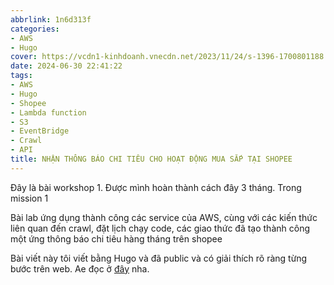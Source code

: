 ```yaml
---
abbrlink: 1n6d313f
categories:
- AWS
- Hugo
cover: https://vcdn1-kinhdoanh.vnecdn.net/2023/11/24/s-1396-1700801188.png?w=460&h=0&q=100&dpr=2&fit=crop&s=oyJgK-lJgurTXvxXKDxsNg
date: 2024-06-30 22:41:22
tags:
- AWS
- Hugo
- Shopee
- Lambda function 
- S3
- EventBridge
- Crawl
- API
title: NHẬN THÔNG BÁO CHI TIÊU CHO HOẠT ĐỘNG MUA SẮP TẠI SHOPEE
---
```


Đây là bài workshop 1. Được mình hoàn thành cách đây 3 tháng. Trong mission 1 

Bài lab ứng dụng thành công các service của AWS, cùng với các kiến thức liên quan đến crawl, đặt lịch chạy code, các giao thức đã tạo thành công một ứng thông báo chi tiêu hàng tháng trên shopee

Bài viết này tôi viết bằng Hugo và đã public và có giải thích rõ ràng từng bước trên web. Ae đọc ở [đây](https://huyvu15.github.io/Spend-Alert/) nha.

